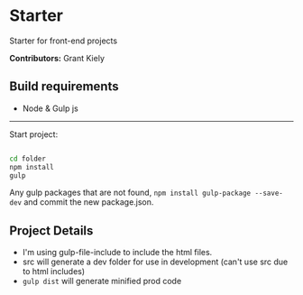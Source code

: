 Starter
=================

Starter for front-end projects <br>


**Contributors:** Grant Kiely

Build requirements
----
* Node & Gulp js

------------

Start project:

```sh

cd folder
npm install
gulp
```

Any gulp packages that are not found, `npm install gulp-package --save-dev` and commit the new package.json.


Project Details
---
* I'm using gulp-file-include to include the html files.
* src will generate a dev folder for use in development (can't use src due to html includes)
* `gulp dist` will generate minified prod code